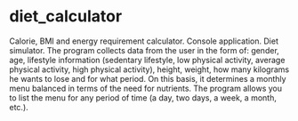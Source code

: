 # diet_calculator
Calorie, BMI and energy requirement calculator.
Console application. Diet simulator. 
The program collects data from the user in the form of: gender, age, lifestyle information (sedentary lifestyle, low physical activity, average physical activity, high physical activity), height, weight, how many kilograms he wants to lose and for what period.
On this basis, it determines a monthly menu balanced in terms of the need for nutrients. 
The program allows you to list the menu for any period of time (a day, two days, a week, a month, etc.).
